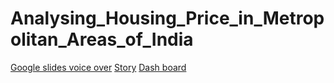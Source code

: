 # Analysing_Housing_Price_in_Metropolitan_Areas_of_India
[Google slides voice over](https://l.instagram.com/?u=https%3A%2F%2Fdocs.google.com%2Fpresentation%2Fd%2F1Ww_rYrwfPUt805xNIFVgOrsuX665BCeF%2Fedit%3Fusp%3Ddrivesdk%26ouid%3D100614102812697169965%26rtpof%3Dtrue%26sd%3Dtrue&e=AT3I6p7a4C9IRKGjVx8pWNi_tHIP0Q7kVcvAoTAYxn1RWpuDw6TsuHPzXrcdK8Uedkn4Z7I-XeI03hObRdpxhyK-aD8oCiQRjzd4LbIEohVsn0IF_dIFiVKXtYKvwWoxUuoy6fo)
[Story](https://l.instagram.com/?u=https%3A%2F%2Fdrive.google.com%2Ffile%2Fd%2F1Wqtb0z1ff41fMtPziV1xJKOBff4Wqeyn%2Fview%3Fusp%3Ddrivesdk&e=AT3I6p7a4C9IRKGjVx8pWNi_tHIP0Q7kVcvAoTAYxn1RWpuDw6TsuHPzXrcdK8Uedkn4Z7I-XeI03hObRdpxhyK-aD8oCiQRjzd4LbIEohVsn0IF_dIFiVKXtYKvwWoxUuoy6fo)
[Dash board](https://l.instagram.com/?u=https%3A%2F%2Fdrive.google.com%2Ffile%2Fd%2F1X7jwl5QiBdNMb-oUsbFqJNVmlOs4tv-4%2Fview%3Fusp%3Ddrivesdk&e=AT3I6p7a4C9IRKGjVx8pWNi_tHIP0Q7kVcvAoTAYxn1RWpuDw6TsuHPzXrcdK8Uedkn4Z7I-XeI03hObRdpxhyK-aD8oCiQRjzd4LbIEohVsn0IF_dIFiVKXtYKvwWoxUuoy6fo)
